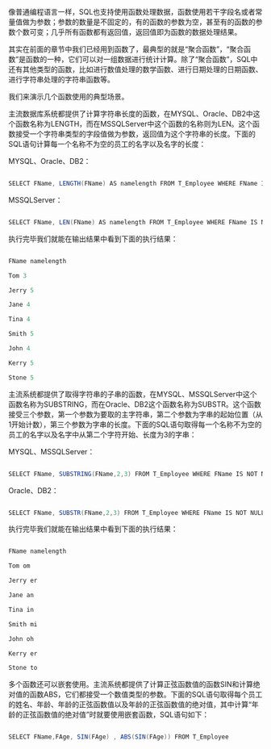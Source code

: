 像普通编程语言一样，SQL也支持使用函数处理数据，函数使用若干字段名或者常量值做为参数；参数的数量是不固定的，有的函数的参数为空，甚至有的函数的参数个数可变；几乎所有函数都有返回值，返回值即为函数的数据处理结果。
其实在前面的章节中我们已经用到函数了，最典型的就是“聚合函数”，“聚合函数”是函数的一种，它们可以对一组数据进行统计计算。除了“聚合函数”，SQL中还有其他类型的函数，比如进行数值处理的数学函数、进行日期处理的日期函数、进行字符串处理的字符串函数等。
我们来演示几个函数使用的典型场景。
主流数据库系统都提供了计算字符串长度的函数，在MYSQL、Oracle、DB2中这个函数名称为LENGTH，而在MSSQLServer中这个函数的名称则为LEN。这个函数接受一个字符串类型的字段值做为参数，返回值为这个字符串的长度。下面的SQL语句计算每一个名称不为空的员工的名字以及名字的长度：
MYSQL、Oracle、DB2：
```java  
SELECT FName, LENGTH(FName) AS namelength FROM T_Employee WHERE FName IS NOT NULL
```
MSSQLServer：
```java  
SELECT FName, LEN(FName) AS namelength FROM T_Employee WHERE FName IS NOT NULL
```
执行完毕我们就能在输出结果中看到下面的执行结果：
```java  
FName namelength
Tom 3
Jerry 5
Jane 4
Tina 4
Smith 5
John 4
Kerry 5
Stone 5
```
主流系统都提供了取得字符串的子串的函数，在MYSQL、MSSQLServer中这个函数名称为SUBSTRING，而在Oracle、DB2这个函数名称为SUBSTR。这个函数接受三个参数，第一个参数为要取的主字符串，第二个参数为字串的起始位置（从1开始计数），第三个参数为字串的长度。下面的SQL语句取得每一个名称不为空的员工的名字以及名字中从第二个字符开始、长度为3的字串：
MYSQL、MSSQLServer：
```java  
SELECT FName, SUBSTRING(FName,2,3) FROM T_Employee WHERE FName IS NOT NULL
```
Oracle、DB2：
```java  
SELECT FName, SUBSTR(FName,2,3) FROM T_Employee WHERE FName IS NOT NULL
```
执行完毕我们就能在输出结果中看到下面的执行结果：
```java  
FName namelength
Tom om
Jerry er
Jane an
Tina in
Smith mi
John oh
Kerry er
Stone to
```
多个函数还可以嵌套使用。主流系统都提供了计算正弦函数值的函数SIN和计算绝对值的函数ABS，它们都接受一个数值类型的参数。下面的SQL语句取得每个员工的姓名、年龄、年龄的正弦函数值以及年龄的正弦函数值的绝对值，其中计算“年龄的正弦函数值的绝对值”时就要使用嵌套函数，SQL语句如下：
```java  
SELECT FName,FAge, SIN(FAge) , ABS(SIN(FAge)) FROM T_Employee
```